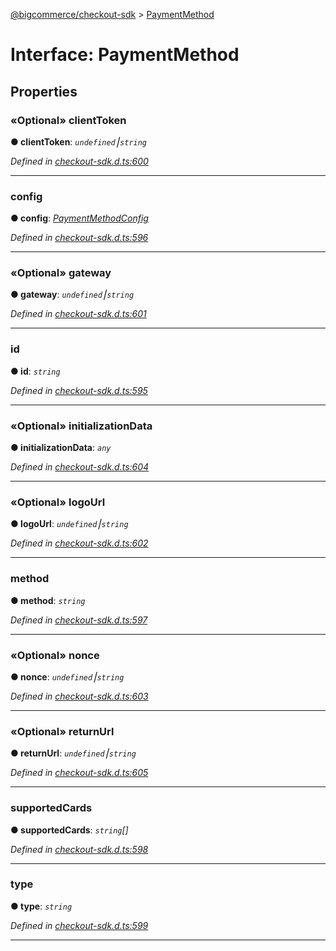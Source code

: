 [@bigcommerce/checkout-sdk](../README.md) > [PaymentMethod](../interfaces/paymentmethod.md)



# Interface: PaymentMethod


## Properties
<a id="clienttoken"></a>

### «Optional» clientToken

**●  clientToken**:  *`undefined`⎮`string`* 

*Defined in [checkout-sdk.d.ts:600](https://github.com/bigcommerce/checkout-sdk-js/blob/1f51420/dist/checkout-sdk.d.ts#L600)*





___

<a id="config"></a>

###  config

**●  config**:  *[PaymentMethodConfig](paymentmethodconfig.md)* 

*Defined in [checkout-sdk.d.ts:596](https://github.com/bigcommerce/checkout-sdk-js/blob/1f51420/dist/checkout-sdk.d.ts#L596)*





___

<a id="gateway"></a>

### «Optional» gateway

**●  gateway**:  *`undefined`⎮`string`* 

*Defined in [checkout-sdk.d.ts:601](https://github.com/bigcommerce/checkout-sdk-js/blob/1f51420/dist/checkout-sdk.d.ts#L601)*





___

<a id="id"></a>

###  id

**●  id**:  *`string`* 

*Defined in [checkout-sdk.d.ts:595](https://github.com/bigcommerce/checkout-sdk-js/blob/1f51420/dist/checkout-sdk.d.ts#L595)*





___

<a id="initializationdata"></a>

### «Optional» initializationData

**●  initializationData**:  *`any`* 

*Defined in [checkout-sdk.d.ts:604](https://github.com/bigcommerce/checkout-sdk-js/blob/1f51420/dist/checkout-sdk.d.ts#L604)*





___

<a id="logourl"></a>

### «Optional» logoUrl

**●  logoUrl**:  *`undefined`⎮`string`* 

*Defined in [checkout-sdk.d.ts:602](https://github.com/bigcommerce/checkout-sdk-js/blob/1f51420/dist/checkout-sdk.d.ts#L602)*





___

<a id="method"></a>

###  method

**●  method**:  *`string`* 

*Defined in [checkout-sdk.d.ts:597](https://github.com/bigcommerce/checkout-sdk-js/blob/1f51420/dist/checkout-sdk.d.ts#L597)*





___

<a id="nonce"></a>

### «Optional» nonce

**●  nonce**:  *`undefined`⎮`string`* 

*Defined in [checkout-sdk.d.ts:603](https://github.com/bigcommerce/checkout-sdk-js/blob/1f51420/dist/checkout-sdk.d.ts#L603)*





___

<a id="returnurl"></a>

### «Optional» returnUrl

**●  returnUrl**:  *`undefined`⎮`string`* 

*Defined in [checkout-sdk.d.ts:605](https://github.com/bigcommerce/checkout-sdk-js/blob/1f51420/dist/checkout-sdk.d.ts#L605)*





___

<a id="supportedcards"></a>

###  supportedCards

**●  supportedCards**:  *`string`[]* 

*Defined in [checkout-sdk.d.ts:598](https://github.com/bigcommerce/checkout-sdk-js/blob/1f51420/dist/checkout-sdk.d.ts#L598)*





___

<a id="type"></a>

###  type

**●  type**:  *`string`* 

*Defined in [checkout-sdk.d.ts:599](https://github.com/bigcommerce/checkout-sdk-js/blob/1f51420/dist/checkout-sdk.d.ts#L599)*





___


